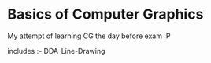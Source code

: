 # Basics of Computer Graphics

My attempt of learning CG the day before exam :P

includes :-
DDA-Line-Drawing
